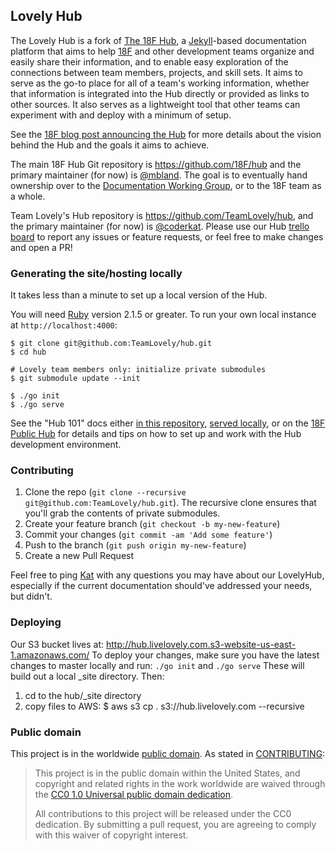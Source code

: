 ## Lovely Hub

The Lovely Hub is a fork of [The 18F Hub](https://18f.gsa.gov/hub), a 
[Jekyll](http://jekyllrb.com/)-based documentation platform that aims to help
[18F](https://github.com/18F) and other development teams organize and easily
share their information, and to enable easy exploration of the connections
between team members, projects, and skill sets. It aims to serve as the go-to
place for all of a team's working information, whether that information is
integrated into the Hub directly or provided as links to other sources. It
also serves as a lightweight tool that other teams can experiment with and
deploy with a minimum of setup.

See the [18F blog post announcing the
Hub](https://18f.gsa.gov/2014/12/23/hub/) for more details about the vision
behind the Hub and the goals it aims to achieve.

The main 18F Hub Git repository is https://github.com/18F/hub and the primary
maintainer (for now) is [@mbland](https://github.com/mbland). The goal is to
eventually hand ownership over to the [Documentation Working
Group](https://18f.gsa.gov/hub/wg/documentation), or to the 18F team as a
whole.

Team Lovely's Hub repository is https://github.com/TeamLovely/hub, and the primary
maintainer (for now) is [@coderkat](https://github.com/coderkat). Please use 
our Hub [trello board](https://trello.com/b/zBFrfrLN/hub) to report any
issues or feature requests, or feel free to make changes and open a PR!

### Generating the site/hosting locally

It takes less than a minute to set up a local version of the Hub.

You will need [Ruby](https://www.ruby-lang.org) version 2.1.5 or greater. To
run your own local instance at `http://localhost:4000`:

```
$ git clone git@github.com:TeamLovely/hub.git
$ cd hub

# Lovely team members only: initialize private submodules
$ git submodule update --init 

$ ./go init
$ ./go serve
```

See the "Hub 101" docs either [in this repository](pages/101/), [served
locally](http://localhost:4000/101/), or on the [18F Public
Hub](https://18f.gsa.gov/hub/101/) for details and tips on how to set up and
work with the Hub development environment.

### Contributing

1.  Clone the repo (`git clone --recursive git@github.com:TeamLovely/hub.git`). The recursive clone ensures that you'll grab the contents of private submodules.
2. Create your feature branch (`git checkout -b my-new-feature`)
3. Commit your changes (`git commit -am 'Add some feature'`)
4. Push to the branch (`git push origin my-new-feature`)
5. Create a new Pull Request

Feel free to ping [Kat](mailto:kat@livelovely.com) with any questions you
may have about our LovelyHub, especially if the current documentation should've addressed your
needs, but didn't.

### Deploying
Our S3 bucket lives at: http://hub.livelovely.com.s3-website-us-east-1.amazonaws.com/
To deploy your changes, make sure you have the latest changes to master locally and run:
    `./go init` and
    `./go serve`
    These will build out a local _site directory.
Then:

1. cd to the hub/_site directory
2. copy files to AWS:
    $ aws s3 cp . s3://hub.livelovely.com --recursive

### Public domain

This project is in the worldwide [public domain](LICENSE.md). As stated in [CONTRIBUTING](CONTRIBUTING.md):

> This project is in the public domain within the United States, and copyright
> and related rights in the work worldwide are waived through the [CC0 1.0
> Universal public domain
> dedication](https://creativecommons.org/publicdomain/zero/1.0/).
>
> All contributions to this project will be released under the CC0 dedication.
> By submitting a pull request, you are agreeing to comply with this waiver of
> copyright interest.
